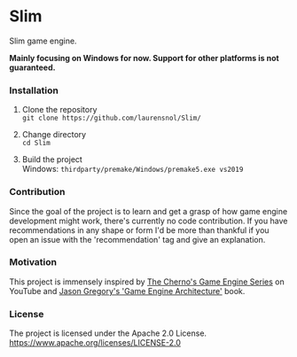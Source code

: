 # Slim
Slim game engine.

**Mainly focusing on Windows for now. Support for other platforms is not guaranteed.**

### Installation
1. Clone the repository<br>
```git clone https://github.com/laurensnol/Slim/```

2. Change directory<br>
```cd Slim```

3. Build the project<br>
Windows: ```thirdparty/premake/Windows/premake5.exe vs2019```

### Contribution
Since the goal of the project is to learn and get a grasp of how game engine development might work, there's currently no code contribution. If you have recommendations in any shape or form I'd be more than thankful if you open an issue with the 'recommendation' tag and give an explanation.

### Motivation
This project is immensely inspired by [The Cherno's Game Engine Series](https://thecherno.com/engine) on YouTube and [Jason Gregory's 'Game Engine Architecture'](https://www.gameenginebook.com/) book.

### License
The project is licensed under the Apache 2.0 License.<br>
https://www.apache.org/licenses/LICENSE-2.0
